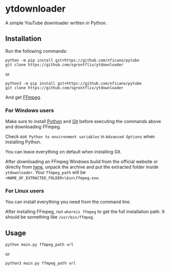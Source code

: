 # ytdownloader

A simple YouTube downloader written in Python.

## Installation

Run the following commands:

```
python -m pip install git+https://github.com/nficano/pytube
git clone https://github.com/sgrontflix/ytdownloader
```

or 

```
python3 -m pip install git+https://github.com/nficano/pytube
git clone https://github.com/sgrontflix/ytdownloader
```

And get [FFmpeg](https://ffmpeg.org/download.html).

### For Windows users

Make sure to install [Python](https://www.python.org/downloads/) and [Git](https://gitforwindows.org/) before executing the commands above and downloading FFmpeg.

Check `Add Python to environment variables` in `Advanced Options` when installing Python.

You can leave everything on default when installing Git.

After downloading an FFmpeg Windows build from the official website or directly from [here](https://www.gyan.dev/ffmpeg/builds/ffmpeg-release-full.7z), unpack the archive and put the extracted folder inside `ytdownloader`. Your `ffmpeg_path` will be `<NAME_OF_EXTRACTED_FOLDER>\bin\ffmpeg.exe`.

### For Linux users

You can install everything you need from the command line.

After installing FFmpeg, run `whereis ffmpeg` to get the full installation path. It should be something like `/usr/bin/ffmpeg`.

## Usage

`python main.py ffmpeg_path url`

or

`python3 main.py ffmpeg_path url`
